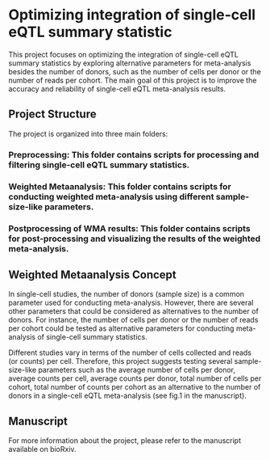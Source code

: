 
# Optimizing integration of single-cell eQTL summary statistic #

This project focuses on optimizing the integration of single-cell eQTL summary statistics by exploring alternative parameters for meta-analysis besides the number of donors, such as the number of cells per donor or the number of reads per cohort. The main goal of this project is to improve the accuracy and reliability of single-cell eQTL meta-analysis results.

## Project Structure
The project is organized into three main folders:

### Preprocessing: This folder contains scripts for processing and filtering single-cell eQTL summary statistics.

### Weighted Metaanalysis: This folder contains scripts for conducting weighted meta-analysis using different sample-size-like parameters.

### Postprocessing of WMA results: This folder contains scripts for post-processing and visualizing the results of the weighted meta-analysis.

## Weighted Metaanalysis Concept
In single-cell studies, the number of donors (sample size) is a common parameter used for conducting meta-analysis. However, there are several other parameters that could be considered as alternatives to the number of donors. For instance, the number of cells per donor or the number of reads per cohort could be tested as alternative parameters for conducting meta-analysis of single-cell summary statistics.

Different studies vary in terms of the number of cells collected and reads (or counts) per cell. Therefore, this project suggests testing several sample-size-like parameters such as the average number of cells per donor, average counts per cell, average counts per donor, total number of cells per cohort, total number of counts per cohort as an alternative to the number of donors in a single-cell eQTL meta-analysis (see fig.1 in the manuscript).

## Manuscript
For more information about the project, please refer to the manuscript available on bioRxiv.
